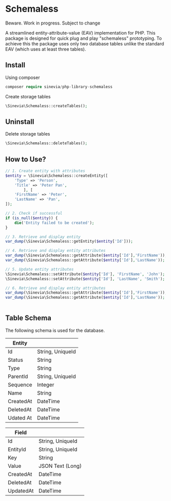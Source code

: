 # Schemaless

Beware. Work in progress. Subject to change

A streamlined entity-attribute-value (EAV) implementation for PHP. This package is designed for quick plug and play "schemaless" prototyping. To achieve this the package uses only two database tables unlike the standard EAV (which uses at least three tables).

## Install

Using composer

```php
composer require sinevia/php-library-schemaless
```

Create storage tables

```php
\Sinevia\Schemaless::createTables();
```

## Uninstall

Delete storage tables

```php
\Sinevia\Schemaless::deleteTables();
```

## How to Use?

```php
// 1. Create entity with attributes
$entity = \Sinevia\Schemaless::createEntity([
    'Type' => 'Person',
    'Title' => 'Peter Pan',
        ], [
    'FirstName' => 'Peter',
    'LastName' => 'Pan',
]);

// 2. Check if successful
if (is_null($entity)) {
    die('Entity failed to be created');
}

// 3. Retrieve and display entity
var_dump(\Sinevia\Schemaless::getEntity($entity['Id']));

// 4. Retrieve and display entity attributes
var_dump(\Sinevia\Schemaless::getAttribute($entity['Id'],'FirstName'));
var_dump(\Sinevia\Schemaless::getAttribute($entity['Id'],'LastName'));

// 5. Update entity attributes
\Sinevia\Schemaless::setAttribute($entity['Id'], 'FirstName', 'John');
\Sinevia\Schemaless::setAttribute($entity['Id'], 'LastName', 'Smith');

// 6. Retrieve and display entity attributes
var_dump(\Sinevia\Schemaless::getAttribute($entity['Id'],'FirstName'));
var_dump(\Sinevia\Schemaless::getAttribute($entity['Id'],'LastName'));
   
```     

## Table Schema ##

The following schema is used for the database.

| Entity    |                  |
|-----------|------------------|
| Id        | String, UniqueId |
| Status    | String           |
| Type      | String           |
| ParentId  | String, UniqueId |
| Sequence  | Integer          |
| Name      | String           |
| CreatedAt | DateTime         |
| DeletedAt | DateTime         |
| Udated At | DateTime         |

| Field     |                  |
|-----------|------------------|
| Id        | String, UniqueId |
| EntityId  | String, UniqueId |
| Key       | String           |
| Value     | JSON Text (Long) |
| CreatedAt | DateTime         |
| DeletedAt | DateTime         |
| UpdatedAt | DateTime         |
